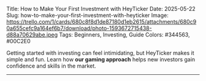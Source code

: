 Title: How to Make Your First Investment with HeyTicker
Date: 2025-05-22
Slug: how-to-make-your-first-investment-with-heyticker
Image: https://trello.com/1/cards/680c8f8d1de87180d1eb2615/attachments/680c90a655cefc9a164ef6b7/download/photo-1593672715438-d88a70629abe.jpeg
Tags: Beginners, Investing, Guide
Colors: #344563, #00C2E0

Getting started with investing can feel intimidating, but HeyTicker makes it simple and fun. Learn how **our gaming approach** helps new investors gain confidence and skills in the market.

---